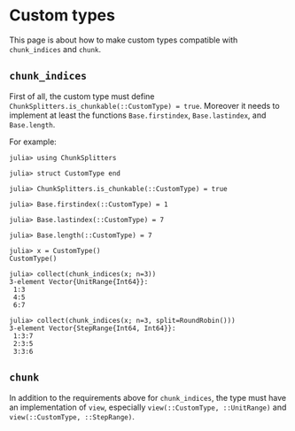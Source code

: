 # Custom types

This page is about how to make custom types compatible with `chunk_indices` and `chunk`.

## `chunk_indices`

First of all, the custom type must define `ChunkSplitters.is_chunkable(::CustomType) = true`. Moreover it needs to implement at least the functions `Base.firstindex`, `Base.lastindex`, and `Base.length`.

For example:

```jldoctest
julia> using ChunkSplitters

julia> struct CustomType end

julia> ChunkSplitters.is_chunkable(::CustomType) = true

julia> Base.firstindex(::CustomType) = 1

julia> Base.lastindex(::CustomType) = 7

julia> Base.length(::CustomType) = 7

julia> x = CustomType()
CustomType()

julia> collect(chunk_indices(x; n=3))
3-element Vector{UnitRange{Int64}}:
 1:3
 4:5
 6:7

julia> collect(chunk_indices(x; n=3, split=RoundRobin()))
3-element Vector{StepRange{Int64, Int64}}:
 1:3:7
 2:3:5
 3:3:6
```

## `chunk`

In addition to the requirements above for `chunk_indices`, the type must have an implementation of `view`, especially `view(::CustomType, ::UnitRange)` and `view(::CustomType, ::StepRange)`.
